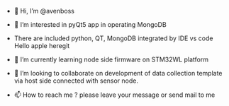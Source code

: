 - 👋 Hi, I’m @avenboss
- 👀 I’m interested in pyQt5 app in operating MongoDB
- There are included python, QT, MongoDB integrated by IDE vs code
Hello apple heregit

- 🌱 I’m currently learning node side firmware on STM32WL platform
- 💞️ I’m looking to collaborate on development of data collection template via host side connected with sensor node.
- 📫 How to reach me ? please leave your message or send mail to me

<!---
avenboss/avenboss is a ✨ special ✨ repository because its `README.md` (this file) appears on your GitHub profile.
You can click the Preview link to take a look at your changes.
--->
